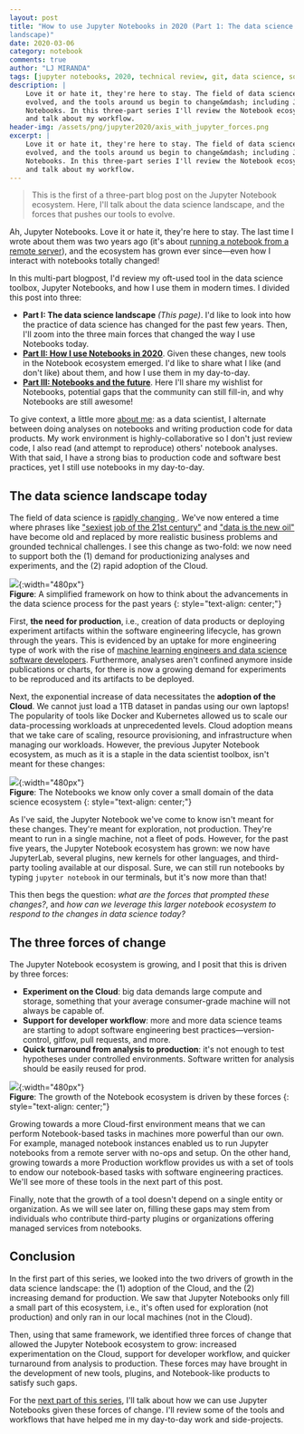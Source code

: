 ```yaml
---
layout: post
title: "How to use Jupyter Notebooks in 2020 (Part 1: The data science
landscape)"
date: 2020-03-06
category: notebook
comments: true
author: "LJ MIRANDA"
tags: [jupyter notebooks, 2020, technical review, git, data science, software engineering, machine learning]
description: |
    Love it or hate it, they're here to stay. The field of data science has
    evolved, and the tools around us begin to change&mdash; including Jupyter
    Notebooks. In this three-part series I'll review the Notebook ecosystem
    and talk about my workflow.
header-img: /assets/png/jupyter2020/axis_with_jupyter_forces.png
excerpt: |
    Love it or hate it, they're here to stay. The field of data science has
    evolved, and the tools around us begin to change&mdash; including Jupyter
    Notebooks. In this three-part series I'll review the Notebook ecosystem
    and talk about my workflow.
---
```


> This is the first of a three-part blog post on the Jupyter Notebook ecosystem. 
> Here, I'll talk about the data science landscape, and the forces that pushes
> our tools to evolve.

<span class="firstcharacter">A</span>h, Jupyter Notebooks. Love it or hate it, they're here to stay. The last
time I wrote about them was two years ago (it's about [running a notebook
from a remote
server](https://ljvmiranda921.github.io/notebook/2018/01/31/running-a-jupyter-notebook/)),
and the ecosystem has grown ever since&mdash;even how I interact with notebooks
totally changed! 

In this multi-part blogpost, I'd review my oft-used tool in the data science
toolbox, Jupyter Notebooks, and how I use them in modern times. I divided
this post into three:

* **Part I: The data science landscape** *(This page)*. I'd like to look into how the
    practice of data science has changed for the past few years. Then, I'll
    zoom into the three main forces that changed the way I use Notebooks today.
* [**Part II: How I use Notebooks in 2020**](/notebook/2020/03/16/jupyter-notebooks-in-2020-part-2/). Given these
    changes, new tools in the Notebook ecosystem emerged. I'd like to share
    what I like (and don't like) about them, and how I use them in my
    day-to-day.
* [**Part III: Notebooks and the future**](/notebook/2020/03/30/jupyter-notebooks-in-2020-part-3/). Here I'll share my
    wishlist for Notebooks, potential gaps that the community can still
    fill-in, and why Notebooks are still awesome! 

To give context, a little more [about
me](https://ljvmiranda921.github.io/about/): as a data scientist, I alternate
between doing analyses on notebooks and writing production code for data
products. My work environment is highly-collaborative so I don't just review
code, I also read (and attempt to reproduce) others' notebook analyses. With
that said, I have a strong bias to production code and software
best practices, yet I still use notebooks in my day-to-day.

## The data science landscape today

The field of data science is [rapidly changing
](https://veekaybee.github.io/2019/02/13/data-science-is-different/).  We've
now entered a time where phrases like ["sexiest job of the 21st
century"](https://hbr.org/2012/10/data-scientist-the-sexiest-job-of-the-21st-century)
and ["data is the new
oil"](https://www.economist.com/leaders/2017/05/06/the-worlds-most-valuable-resource-is-no-longer-oil-but-data)
have become old and replaced by more realistic business problems and grounded
technical challenges. I see this change as two-fold: we now need to support
both the (1) demand for productionizing analyses and experiments, and the (2)
rapid adoption of the Cloud.

![](/assets/png/jupyter2020/axis.png){:width="480px"}  
**Figure**: A simplified framework on how to think about the advancements in  
the data science process for the past years
{: style="text-align: center;"}

First, **the need for production**, i.e., creation of data products or
deploying experiment artifacts within the software engineering lifecycle, has
grown through the years. This is evidenced by an uptake for more
engineering type of work with the rise of [machine learning engineers and data
science software
developers](https://d2wahc834rj2un.cloudfront.net/Workera%20Report.pdf).
Furthermore, analyses aren't confined anymore inside
publications or charts, for there is now a growing demand for experiments to be
reproduced and its artifacts to be deployed.

Next, the exponential increase of data necessitates the
**adoption of the Cloud**.  We cannot just load a 1TB dataset in pandas using
our own laptops! The popularity of tools like Docker and Kubernetes
allowed us to scale our data-processing workloads at unprecedented levels.
Cloud adoption means that we take care of scaling, resource provisioning, and
infrastructure when managing our workloads. However, the previous Jupyter
Notebook ecosystem, as much as it is a staple in the data scientist toolbox,
isn't meant for these changes:

![](/assets/png/jupyter2020/axis_with_jupyter.png){:width="480px"}  
**Figure**: The Notebooks we know only cover a small domain of the data science
ecosystem
{: style="text-align: center;"}

As I've said, the Jupyter Notebook we've come to know isn't meant for these changes. 
They're meant for exploration, not production. They're meant to run in a single
machine, not a fleet of pods. However, for the past five years, the Jupyter
Notebook ecosystem has grown: we now have JupyterLab, several plugins, new kernels
for other languages, and third-party tooling available at our disposal. Sure,
we can still run notebooks by typing `jupyter notebook` in our terminals, but
it's now more than that! 

This then begs the question: *what are the forces
that prompted these changes?*, and *how can we leverage this larger notebook
ecosystem to respond to the changes in data science today?* 

## The three forces of change

The Jupyter Notebook ecosystem is growing, and I posit that this is driven by
three forces:
* **Experiment on the Cloud**: big data demands large compute and storage,
    something that your average consumer-grade machine will not always be
    capable of.
* **Support for developer workflow**: more and more data science teams are
    starting to adopt software engineering best
    practices&mdash;version-control, gitfow, pull requests, and more.
* **Quick turnaround from analysis to production**: it's not enough to test
    hypotheses under controlled environments. Software written for analysis
    should be easily reused for prod.

![](/assets/png/jupyter2020/axis_with_jupyter_forces.png){:width="480px"}  
**Figure**: The growth of the Notebook ecosystem is driven by these forces
{: style="text-align: center;"}

Growing towards a more Cloud-first environment means that we can perform
Notebook-based tasks in machines more powerful than our own. For example,
managed notebook instances enabled us to run Jupyter notebooks from a remote
server with no-ops and setup. On the other hand, growing towards a more
Production workflow provides us with a set of tools to endow our notebook-based
tasks with software engineering practices. We'll see more of these tools in the
next part of this post.

Finally, note that the growth of a tool doesn't depend on a single entity or
organization. As we will see later on, filling these gaps may stem from
individuals who contribute third-party plugins or organizations offering managed
services from notebooks.

## Conclusion

In the first part of this series, we looked into the two drivers of growth in
the data science landscape: the (1) adoption of the Cloud, and the (2)
increasing demand for production. We saw that Jupyter Notebooks only fill a
small part of this ecosystem, i.e., it's often used for exploration (not
production) and only ran in our local machines (not in the Cloud). 

Then, using that same framework, we identified three forces of change that
allowed the Jupyter Notebook ecosystem to grow: increased experimentation on
the Cloud, support for developer workflow, and quicker turnaround from analysis
to production. These forces may have brought in the development of new tools,
plugins, and Notebook-like products to satisfy such gaps. 

For the [next part of this series](/notebook/2020/03/16/jupyter-notebooks-in-2020-part-2/), I'll talk about how we can use Jupyter
Notebooks given these forces of change. I'll review some of the tools and
workflows that have helped me in my day-to-day work and side-projects.
